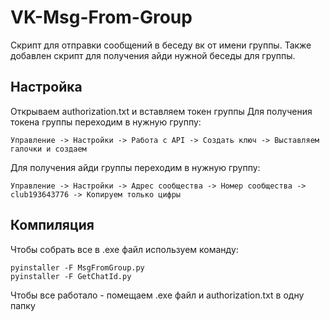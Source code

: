 # VK-Msg-From-Group
Скрипт для отправки сообщений в беседу вк от имени группы. Также добавлен скрипт для получения айди нужной беседы для группы.
## Настройка
Открываем authorization.txt и вставляем токен группы
Для получения токена группы переходим в нужную группу:
```
Управление -> Настройки -> Работа с API -> Создать ключ -> Выставляем галочки и создаем
```
Для получения айди группы переходим в нужную группу:
```
Управление -> Настройки -> Адрес сообщества -> Номер сообщества -> club193643776 -> Копируем только цифры
```
## Компиляция
Чтобы собрать все в .exe файл используем команду:
```
pyinstaller -F MsgFromGroup.py
pyinstaller -F GetChatId.py
```
Чтобы все работало - помещаем .exe файл и authorization.txt в одну папку

